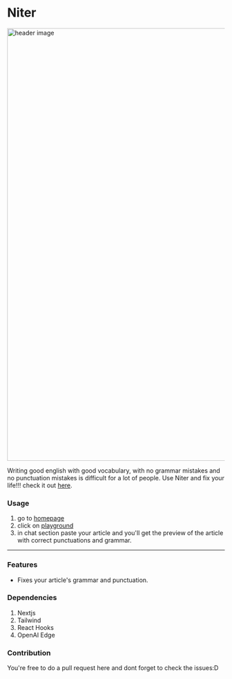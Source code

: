 # Niter
<img width="1000" alt="header image" src="https://github.com/nermalcat69/niter/assets/73933669/feaf28d2-ff52-4330-9fb1-1c481bf95cef">

Writing good english with good vocabulary, with no grammar mistakes and no punctuation mistakes is difficult for a lot of people. Use Niter and fix your life!!! check it out [here](https://niter.vercel.app).

### Usage

1. go to [homepage](https://niter.vercel.app)
2. click on [playground](https://niter.vercel.app/playground)
3. in chat section paste your article and you'll get the preview of the article with correct punctuations and grammar.

---

### Features

- Fixes your article's grammar and punctuation.

### Dependencies

1. Nextjs
2. Tailwind
3. React Hooks
4. OpenAI Edge

### Contribution

You're free to do a pull request here and dont forget to check the issues:D
